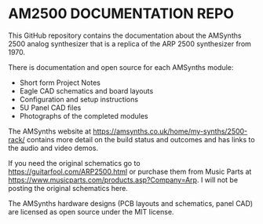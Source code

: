 # AM2500 DOCUMENTATION REPO

This GitHub repository contains the documentation about the AMSynths 2500 analog synthesizer that is a replica of the ARP 2500 synthesizer from 1970.

There is documentation and open source for each AMSynths module:
* Short form Project Notes
* Eagle CAD schematics and board layouts
* Configuration and setup instructions
* 5U Panel CAD files
* Photographs of the completed modules

The AMSynths website at https://amsynths.co.uk/home/my-synths/2500-rack/ contains more detail on the build status and outcomes and has links to the audio and video demos.

If you need the original schematics go to https://guitarfool.com/ARP2500.html or purchase them from Music Parts at https://www.musicparts.com/products.asp?Company=Arp. I will not be posting the original schematics here.

The AMSynths hardware designs (PCB layouts and schematics, panel CAD) are licensed as open source under the MIT license.
